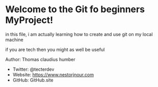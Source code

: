 # Welcome to the Git fo beginners MyProject!

in this file, i am actually learning how to create and use git on my local machine
 
if you are tech then you might as well be useful

Author: Thomas  claudius humber
- Twitter: @tecterdev
- Website: https://www.nestorjnour.com
- GitHub: GitHub.site
